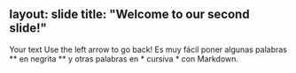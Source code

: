 layout: slide
title: "Welcome to our second slide!"
---
Your text
Use the left arrow to go back!  Es muy fácil poner algunas palabras ** en negrita ** y otras palabras en * cursiva * con Markdown.
